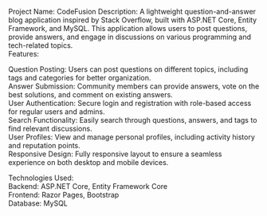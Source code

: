 Project Name: CodeFusion
Description: A lightweight question-and-answer blog application inspired by Stack Overflow, built with ASP.NET Core, Entity Framework, and MySQL. This application allows users to post questions, provide answers, and engage in discussions on various programming and tech-related topics.
<br>
Features:<br>

Question Posting: Users can post questions on different topics, including tags and categories for better organization.<br>
Answer Submission: Community members can provide answers, vote on the best solutions, and comment on existing answers.<br>
User Authentication: Secure login and registration with role-based access for regular users and admins.<br>
Search Functionality: Easily search through questions, answers, and tags to find relevant discussions.<br>
User Profiles: View and manage personal profiles, including activity history and reputation points.<br>
Responsive Design: Fully responsive layout to ensure a seamless experience on both desktop and mobile devices.<br>


Technologies Used:<br>
Backend: ASP.NET Core, Entity Framework Core<br>
Frontend: Razor Pages, Bootstrap<br>
Database: MySQL<br>
